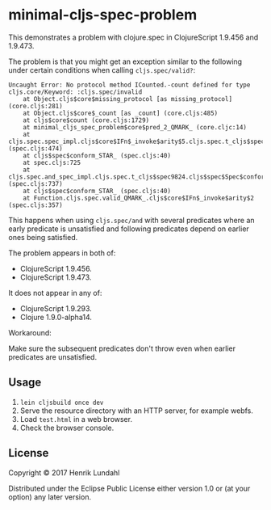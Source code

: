 # minimal-cljs-spec-problem

This demonstrates a problem with clojure.spec in ClojureScript 1.9.456 and 1.9.473.

The problem is that you might get an exception similar to the following under certain conditions when calling `cljs.spec/valid?`:

```
Uncaught Error: No protocol method ICounted.-count defined for type cljs.core/Keyword: :cljs.spec/invalid
    at Object.cljs$core$missing_protocol [as missing_protocol] (core.cljs:281)
    at Object.cljs$core$_count [as _count] (core.cljs:485)
    at cljs$core$count (core.cljs:1729)
    at minimal_cljs_spec_problem$core$pred_2_QMARK_ (core.cljc:14)
    at cljs.spec.spec_impl.cljs$core$IFn$_invoke$arity$5.cljs.spec.t_cljs$spec9667.cljs$spec$Spec$conform_STAR_$arity$2 (spec.cljs:474)
    at cljs$spec$conform_STAR_ (spec.cljs:40)
    at spec.cljs:725
    at cljs.spec.and_spec_impl.cljs.spec.t_cljs$spec9824.cljs$spec$Spec$conform_STAR_$arity$2 (spec.cljs:737)
    at cljs$spec$conform_STAR_ (spec.cljs:40)
    at Function.cljs.spec.valid_QMARK_.cljs$core$IFn$_invoke$arity$2 (spec.cljs:357)
```

This happens when using `cljs.spec/and` with several predicates where an early predicate is unsatisfied and following predicates depend on earlier ones being satisfied.

The problem appears in both of:

* ClojureScript 1.9.456.
* ClojureScript 1.9.473.

It does not appear in any of:

* ClojureScript 1.9.293.
* Clojure 1.9.0-alpha14.

Workaround:

Make sure the subsequent predicates don't throw even when earlier predicates are unsatisfied.

## Usage

1. `lein cljsbuild once dev`
1. Serve the resource directory with an HTTP server, for example webfs.
1. Load `test.html` in a web browser.
1. Check the browser console.

## License

Copyright © 2017 Henrik Lundahl

Distributed under the Eclipse Public License either version 1.0 or (at
your option) any later version.
